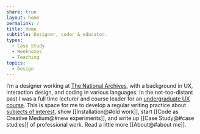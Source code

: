 ```yaml
---
share: true
layout: home
permalink: /
title: Home
subtitle: Designer, coder & educator.
types:
  - Case Study
  - Weeknotes
  - Teaching
topics:
  - Design
---
```


I’m a designer working at [The National Archives](), with a background in UX, interaction design, and coding in various languages. In the not-too-distant past I was a full time lecturer and course leader for an [undergraduate UX course](https://www.arts.ac.uk/subjects/animation-interactive-film-and-sound/undergraduate/ba-hons-user-experience-design-lcc). This is space for me to develop a regular writing practice about [subjects of interest](), show [[Installation@#old work]], start [[Code as Creative Medium@#new experiments]], and write up [[Case Study@#case studies]] of professional work. Read a little more [[About@#about me]].
